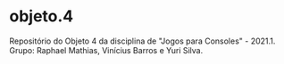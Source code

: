 # objeto.4
Repositório do Objeto 4 da disciplina de "Jogos para Consoles" - 2021.1. Grupo: Raphael Mathias, Vinícius Barros e Yuri Silva.
